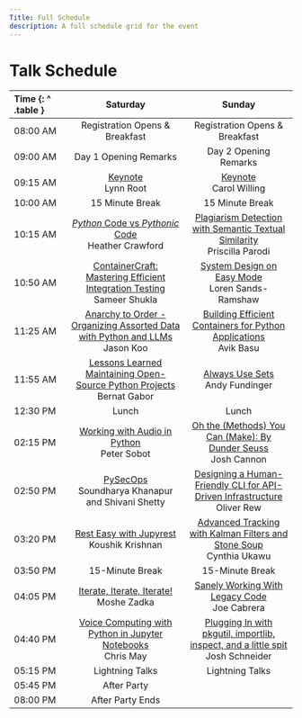 ```yaml
---
Title: Full Schedule
description: A full schedule grid for the event
---
```


# Talk Schedule

| Time {: ^ .table } |                                                                              Saturday                                                                              |                                                                            Sunday                                                                            |
| :----------------- | :----------------------------------------------------------------------------------------------------------------------------------------------------------------: | :----------------------------------------------------------------------------------------------------------------------------------------------------------: |
| 08:00&nbsp;AM      |                                                                   Registration Opens & Breakfast                                                                   |                                                                Registration Opens & Breakfast                                                                |
| 09:00&nbsp;AM      |                                                                       Day 1 Opening Remarks                                                                        |                                                                    Day 2 Opening Remarks                                                                     |
| 09:15&nbsp;AM      |                                                          [Keynote](../keynotes/#lynn-root)<br/>Lynn Root                                                           |                                                    [Keynote](../keynotes#carol-willing)<br/>Carol Willing                                                    |
| 10:00&nbsp;AM      |                                                                          15 Minute Break                                                                           |                                                                       15 Minute Break                                                                        |
| 10:15&nbsp;AM      | [_Python_ Code vs _Pythonic_ Code](../talks/#python-code-vs-pythonic-code-what-experienced-developers-find-challenging-about-learning-python)<br/>Heather Crawford |        [Plagiarism Detection with Semantic Textual Similarity](../talks/#plagiarism-detection-with-semantic-textual-similarity)<br/>Priscilla Parodi         |
| 10:50&nbsp;AM      | [ContainerCraft: Mastering Efficient Integration Testing](../talks/#containercraft-mastering-efficient-integration-testing-with-testcontainers)<br/>Sameer Shukla  |                                  [System Design on Easy Mode](../talks/#system-design-on-easy-mode)<br/>Loren Sands-Ramshaw                                  |
| 11:25&nbsp;AM      |     [Anarchy to Order - Organizing Assorted Data with Python and LLMs](../talks/#anarchy-to-order-organizing-assorted-data-with-python-and-llms)<br/>Jason Koo     |            [Building Efficient Containers for Python Applications](../talks/#building-efficient-containers-for-python-applications)<br/>Avik Basu            |
| 11:55&nbsp;AM      |           [Lessons Learned Maintaining Open-Source Python Projects](../talks/#lessons-learned-maintaining-open-source-python-projects)<br/>Bernat Gabor            |                                               [Always Use Sets](../talks/#always-use-sets)<br/>Andy Fundinger                                                |
| 12:30&nbsp;PM      |                                                                               Lunch                                                                                |                                                                            Lunch                                                                             |
| 02:15&nbsp;PM      |                               [Working with Audio in Python](../talks/#working-with-audio-in-python-feat-pedalboard)<br/>Peter Sobot                               |                  [Oh the (Methods) You Can (Make): By Dunder Seuss](../talks/#oh-the-methods-you-can-make-by-dunder-seuss)<br/>Josh Cannon                   |
| 02:50&nbsp;PM      |                                             [PySecOps](../talks/#pysecops)<br/>Soundharya Khanapur and Shivani Shetty                                              |    [Designing a Human-Friendly CLI for API-Driven Infrastructure](../talks/#designing-a-human-friendly-cli-for-api-driven-infrastructure)<br/>Oliver Rew     |
| 03:20&nbsp;PM      |                         [Rest Easy with Jupyrest](../talks/#rest-easy-with-jupyrest-deploy-notebooks-as-web-services)<br/>Koushik Krishnan                         |           [Advanced Tracking with Kalman Filters and Stone Soup](../talks/#advanced-tracking-with-kalman-filters-and-stone-soup)<br/>Cynthia Ukawu           |
| 03:50&nbsp;PM      |                                                                          15-Minute Break                                                                           |                                                                       15-Minute Break                                                                        |
| 04:05&nbsp;PM      |                                          [Iterate, Iterate, Iterate!](../talks/#iterate-iterate-iterate)<br/>Moshe Zadka                                           |                                 [Sanely Working With Legacy Code](../talks/#sanely-working-with-legacy-code)<br/>Joe Cabrera                                 |
| 04:40&nbsp;PM      |                    [Voice Computing with Python in Jupyter Notebooks](../talks/#voice-computing-with-python-in-jupyter-notebooks)<br/>Chris May                    | [Plugging In with pkgutil, importlib, inspect, and a little spit](../talks/#plugging-in-with-pkgutil-importlib-inspect-and-a-little-spit)<br/>Josh Schneider |
| 05:15&nbsp;PM      |                                                                          Lightning Talks                                                                           |                                                                       Lightning Talks                                                                        |
| 05:45&nbsp;PM      |                                                                            After Party                                                                             |                                                                                                                                                              |
| 08:00&nbsp;PM      |                                                                          After Party Ends                                                                          |                                                                                                                                                              |
